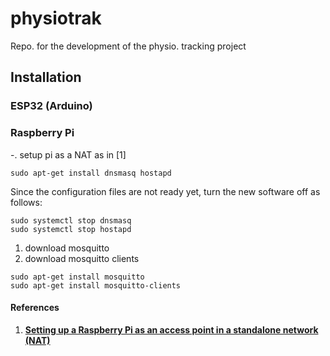 # physiotrak
Repo. for the development of the physio. tracking project

## Installation
### ESP32 (Arduino)
### Raspberry Pi
-. setup pi as a NAT as in [1]
```
sudo apt-get install dnsmasq hostapd
```
Since the configuration files are not ready yet, turn the new software off as follows:
```
sudo systemctl stop dnsmasq
sudo systemctl stop hostapd
```

1. download mosquitto
2. download mosquitto clients
```
sudo apt-get install mosquitto
sudo apt-get install mosquitto-clients
```


#### References
1. [**Setting up a Raspberry Pi as an access point in a standalone network (NAT)**](https://www.raspberrypi.org/documentation/configuration/wireless/access-point.md)

